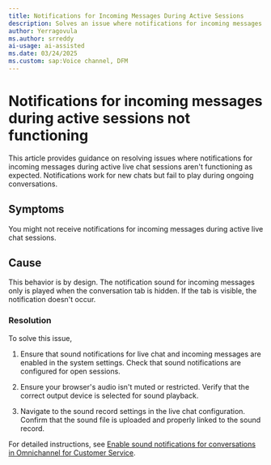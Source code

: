 ```yaml
---
title: Notifications for Incoming Messages During Active Sessions
description: Solves an issue where notifications for incoming messages during active sessions not functioning.
author: Yerragovula
ms.author: srreddy
ai-usage: ai-assisted
ms.date: 03/24/2025
ms.custom: sap:Voice channel, DFM
---
```

# Notifications for incoming messages during active sessions not functioning

This article provides guidance on resolving issues where notifications for incoming messages during active live chat sessions aren't functioning as expected. Notifications work for new chats but fail to play during ongoing conversations.

## Symptoms

You might not receive notifications for incoming messages during active live chat sessions.

## Cause

This behavior is by design. The notification sound for incoming messages only is played when the conversation tab is hidden. If the tab is visible, the notification doesn't occur.

### Resolution

To solve this issue,

1. Ensure that sound notifications for live chat and incoming messages are enabled in the system settings. Check that sound notifications are configured for open sessions.

1. Ensure your browser's audio isn't muted or restricted. Verify that the correct output device is selected for sound playback.

1. Navigate to the sound record settings in the live chat configuration. Confirm that the sound file is uploaded and properly linked to the sound record.

For detailed instructions, see [Enable sound notifications for conversations in Omnichannel for Customer Service](/dynamics365/customer-service/administer/enable-sound-notifications).
